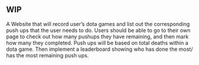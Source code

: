 ## WIP

A Website that will record user’s dota games and list out the corresponding push ups that the user needs to do. Users should be able to go to their own page to check out how many pushups they have remaining, and then mark how many they completed. Push ups will be based on total deaths within a dota game. Then implement a leaderboard showing who has done the most/ has the most remaining push ups.